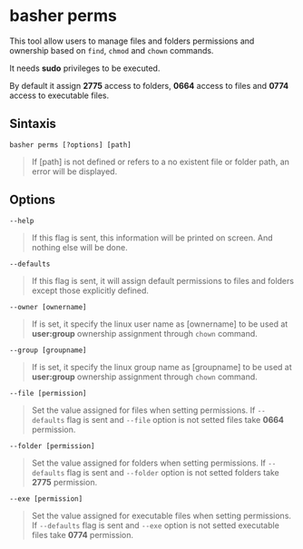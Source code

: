 # basher perms

This tool allow users to manage files and folders permissions and ownership based on `find`, `chmod` and `chown` commands.

It needs **sudo** privileges to be executed.

By default it assign **2775** access to folders, **0664** access to files and **0774** access to executable files.

## Sintaxis

`basher perms [?options] [path]`

> If [path] is not defined or refers to a no existent file or folder path, an error will be displayed.

## Options

`--help`

> If this flag is sent, this information will be printed on screen. And nothing else will be done.

`--defaults`

> If this flag is sent, it will assign default permissions to files and folders except those explicitly defined.

`--owner [ownername]`

> If is set, it specify the linux user name as [ownername] to be used at **user:group** ownership assignment through `chown` command.

`--group [groupname]`

> If is set, it specify the linux group name as [groupname] to be used at **user:group** ownership assignment through `chown` command.

`--file [permission]`

> Set the value assigned for files when setting permissions. If `--defaults` flag is sent and `--file` option is not setted files take **0664** permission.

`--folder [permission]`

> Set the value assigned for folders when setting permissions. If `--defaults` flag is sent and `--folder` option is not setted folders take **2775** permission.

`--exe [permission]`

> Set the value assigned for executable files when setting permissions. If `--defaults` flag is sent and `--exe` option is not setted executable files take **0774** permission.
